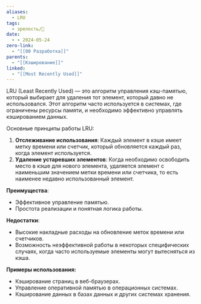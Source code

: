 ```yaml
---
aliases:
  - LRU
tags:
  - зрелость/🌱
date:
  - - 2024-05-24
zero-link:
  - "[[00 Разработка]]"
parents:
  - "[[Кэширование]]"
linked:
  - "[[Most Recently Used]]"
---
```

LRU (Least Recently Used) — это алгоритм управления кэш-памятью, который выбирает для удаления тот элемент, который давно не использовался. Этот алгоритм часто используется в системах, где ограничены ресурсы памяти, и необходимо эффективно управлять кэшированием данных.

Основные принципы работы LRU:
1. **Отслеживание использования**: Каждый элемент в кэше имеет метку времени или счетчик, который обновляется каждый раз, когда элемент используется.
2. **Удаление устаревших элементов**: Когда необходимо освободить место в кэше для нового элемента, удаляется элемент с наименьшим значением метки времени или счетчика, то есть наименее недавно использованный элемент.

**Преимущества**:
- Эффективное управление памятью.
- Простота реализации и понятная логика работы.

**Недостатки**:
- Высокие накладные расходы на обновление меток времени или счетчиков.
- Возможность неэффективной работы в некоторых специфических случаях, когда часто используемые элементы могут вытесняться из кэша.

**Примеры использования:**
- Кэширование страниц в веб-браузерах.
- Управление оперативной памятью в операционных системах.
- Кэширование данных в базах данных и других системах хранения.